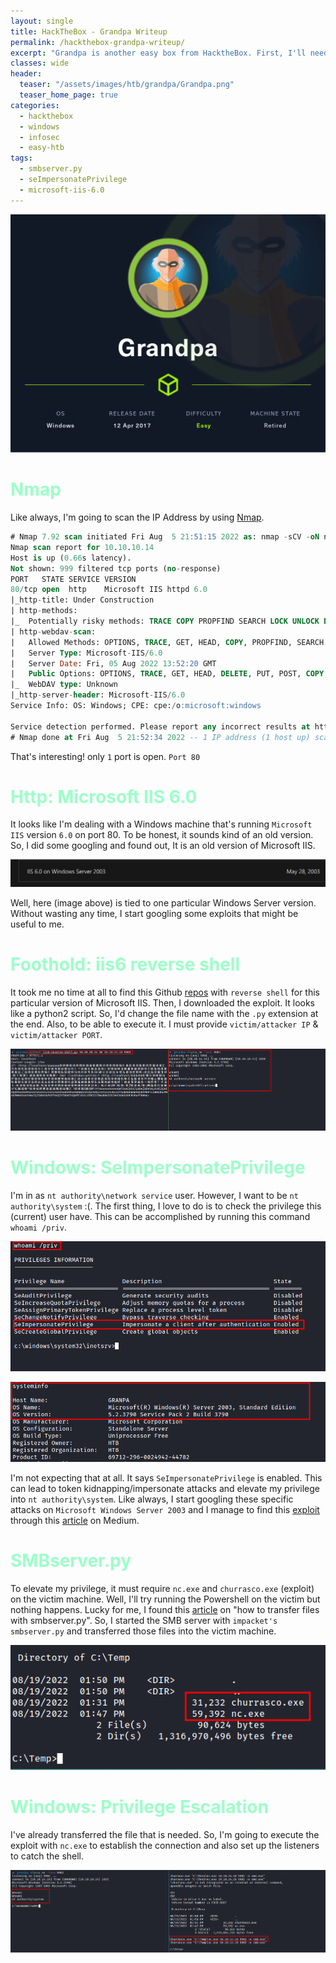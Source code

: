 ```yaml
---
layout: single
title: HackTheBox - Grandpa Writeup
permalink: /hackthebox-grandpa-writeup/
excerpt: "Grandpa is another easy box from HacktheBox. First, I'll need to exploit Microsoft IIS 6.0 to gain a foothold on the machine. To elevate privilege, I must abuse one of the popular tokens and manage to gain system."
classes: wide
header:
  teaser: "/assets/images/htb/grandpa/Grandpa.png"
  teaser_home_page: true  
categories:
  - hackthebox
  - windows
  - infosec
  - easy-htb
tags:
  - smbserver.py
  - seImpersonatePrivilege
  - microsoft-iis-6.0
---
```


![hackthebox grandpa title card](/assets/images/htb/grandpa/Grandpa.png)

# <font color="#9bffc8">Nmap</font>
Like always, I'm going to scan the IP Address by using [Nmap](https://nmap.org/).

```sql
# Nmap 7.92 scan initiated Fri Aug  5 21:51:15 2022 as: nmap -sCV -oN nmap/grandpa 10.10.10.14
Nmap scan report for 10.10.10.14
Host is up (0.66s latency).
Not shown: 999 filtered tcp ports (no-response)
PORT   STATE SERVICE VERSION
80/tcp open  http    Microsoft IIS httpd 6.0
|_http-title: Under Construction
| http-methods: 
|_  Potentially risky methods: TRACE COPY PROPFIND SEARCH LOCK UNLOCK DELETE PUT MOVE MKCOL PROPPATCH
| http-webdav-scan: 
|   Allowed Methods: OPTIONS, TRACE, GET, HEAD, COPY, PROPFIND, SEARCH, LOCK, UNLOCK
|   Server Type: Microsoft-IIS/6.0
|   Server Date: Fri, 05 Aug 2022 13:52:20 GMT
|   Public Options: OPTIONS, TRACE, GET, HEAD, DELETE, PUT, POST, COPY, MOVE, MKCOL, PROPFIND, PROPPATCH, LOCK, UNLOCK, SEARCH
|_  WebDAV type: Unknown
|_http-server-header: Microsoft-IIS/6.0
Service Info: OS: Windows; CPE: cpe:/o:microsoft:windows

Service detection performed. Please report any incorrect results at https://nmap.org/submit/ .
# Nmap done at Fri Aug  5 21:52:34 2022 -- 1 IP address (1 host up) scanned in 79.44 seconds
```
That's interesting! only `1` port is open. `Port 80`

# <font color="#9bffc8">Http: Microsoft IIS 6.0</font>
It looks like I'm dealing with a Windows machine that's running `Microsoft IIS` version `6.0` on port 80. To be honest, it sounds kind of an old version. So, I did some googling and found out, It is an old version of Microsoft IIS.

![release date of microsoft iis 6.0](/assets/images/htb/grandpa/release-date-of-microsoft-iis-6.0.png)

Well, here (image above) is tied to one particular Windows Server version. Without wasting any time, I start googling some exploits that might be useful to me.

# <font color="#9bffc8">Foothold: iis6 reverse shell</font>
It took me no time at all to find this Github [repos](https://github.com/g0rx/iis6-exploit-2017-CVE-2017-7269/blob/master/iis6%20reverse%20shell) with `reverse shell` for this particular version of Microsoft IIS. Then, I downloaded the exploit. It looks like a python2 script. So, I'd change the file name with the `.py` extension at the end. Also, to be able to execute it. I must provide `victim/attacker IP` & `victim/attacker PORT`.

![microsoft iis 6.0 reverse shell](/assets/images/htb/grandpa/foothold-iis6-reverse-shell.png)

# <font color="#9bffc8">Windows: SeImpersonatePrivilege</font>
I'm in as `nt authority\network service` user. However, I want to be `nt authority\system` :(. The first thing, I love to do is to check the privilege this (current) user have. This can be accomplished by running this command `whoami /priv`.

![show SeImpersonatePrivilege token](/assets/images/htb/grandpa/whoami-priv-seimpersonateprivilege.png)

![running the systeminfo command in the windows](/assets/images/htb/grandpa/running-the-systeminfo-command.png)

I'm not expecting that at all. It says `SeImpersonatePrivilege` is enabled. This can lead to token kidnapping/impersonate attacks and elevate my privilege into `nt authority\system`. Like always, I start googling these specific attacks on `Microsoft Windows Server 2003` and I manage to find this [exploit](https://github.com/Re4son/Churrasco/blob/master/churrasco.exe) through this [article](https://medium.com/@nmappn/windows-privelege-escalation-via-token-kidnapping-6195edd2660e) on Medium.

# <font color="#9bffc8">SMBserver.py</font>
To elevate my privilege, it must require `nc.exe` and `churrasco.exe` (exploit) on the victim machine. Well, I'll try running the Powershell on the victim but nothing happens. Lucky for me, I found this [article](https://blog.ropnop.com/transferring-files-from-kali-to-windows/#smb) on "how to transfer files with smbserver.py". So, I started the SMB server with `impacket's smbserver.py` and transferred those files into the victim machine.

![copy files with smb server](/assets/images/htb/grandpa/copy-file-into-victim.png)

# <font color="#9bffc8">Windows: Privilege Escalation</font>
I've already transferred the file that is needed. So, I'm going to execute the exploit with `nc.exe` to establish the connection and also set up the listeners to catch the shell. 

![manage to get nt authority\system](/assets/images/htb/grandpa/nt-authority-system.png)